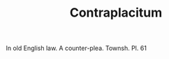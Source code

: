 ---
title: Contraplacitum
letter: C
permalink: "/definitions/bld-contraplacitum.html"
body: In old English law. A counter-plea. Townsh. Pl. 61
published_at: '2018-07-07'
source: Black's Law Dictionary 2nd Ed (1910)
layout: post
---